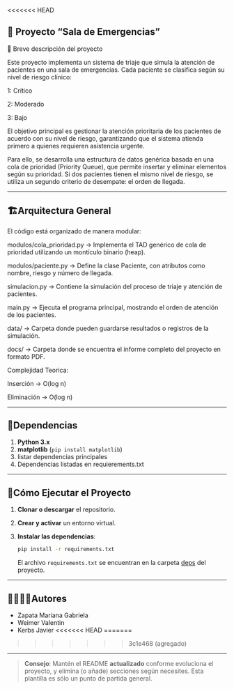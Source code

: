 <<<<<<< HEAD

## 🐍 Proyecto “Sala de Emergencias”
🏥 Breve descripción del proyecto

Este proyecto implementa un sistema de triaje que simula la atención de pacientes en una sala de emergencias.
Cada paciente se clasifica según su nivel de riesgo clínico:

1: Crítico

2: Moderado

3: Bajo

El objetivo principal es gestionar la atención prioritaria de los pacientes de acuerdo con su nivel de riesgo, garantizando que el sistema atienda primero a quienes requieren asistencia urgente.

Para ello, se desarrolla una estructura de datos genérica basada en una cola de prioridad (Priority Queue), que permite insertar y eliminar elementos según su prioridad.
Si dos pacientes tienen el mismo nivel de riesgo, se utiliza un segundo criterio de desempate: el orden de llegada.

---
## 🏗Arquitectura General
El código está organizado de manera modular:

modulos/cola_prioridad.py → Implementa el TAD genérico de cola de prioridad utilizando un montículo binario (heap).

modulos/paciente.py → Define la clase Paciente, con atributos como nombre, riesgo y número de llegada.

simulacion.py → Contiene la simulación del proceso de triaje y atención de pacientes.

main.py → Ejecuta el programa principal, mostrando el orden de atención de los pacientes.

data/ → Carpeta donde pueden guardarse resultados o registros de la simulación.

docs/ → Carpeta donde se encuentra el informe completo del proyecto en formato PDF.

Complejidad Teorica:

Inserción → O(log n)

Eliminación → O(log n)

---
## 📑Dependencias

1. **Python 3.x**
2. **matplotlib** (`pip install matplotlib`)
3. listar dependencias principales
4. Dependencias listadas en requierements.txt

---
## 🚀Cómo Ejecutar el Proyecto
1. **Clonar o descargar** el repositorio.

2. **Crear y activar** un entorno virtual.

3. **Instalar las dependencias**:
   ```bash
   pip install -r requirements.txt
   ```
   El archivo `requirements.txt` se encuentran en la carpeta [deps](./deps) del proyecto.

---
## 🙎‍♀️🙎‍♂️Autores

- Zapata Mariana Gabriela
- Weimer Valentin
- Kerbs Javier
<<<<<<< HEAD
=======

>>>>>>> 3c1e468 (agregado)
---

> **Consejo**: Mantén el README **actualizado** conforme evoluciona el proyecto, y elimina (o añade) secciones según necesites. Esta plantilla es sólo un punto de partida general.

